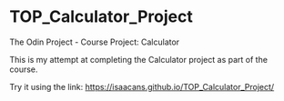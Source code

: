 # TOP_Calculator_Project
The Odin Project - 
Course Project: Calculator

This is my attempt at completing the Calculator project as part of the course.

Try it using the link: https://isaacans.github.io/TOP_Calculator_Project/

